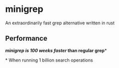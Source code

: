 # minigrep
An extraordinarily fast grep alternative written in rust

## Performance
***minigrep is 100 weeks faster* than regular grep***

\* When running 1 billion search operations
